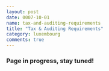 ```yaml
---
layout: post
date: 0007-10-01
name: tax-and-auditing-requirements
title: "Tax & Auditing Requirements"
category: luxembourg
comments: true
---
```



### Page in progress, stay tuned!
